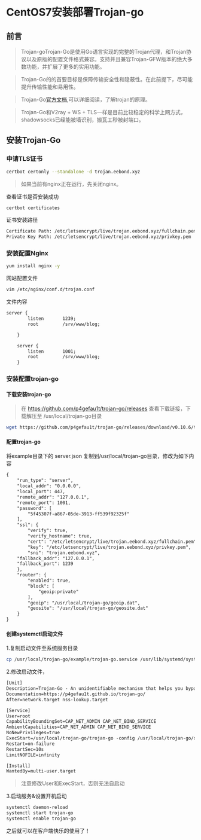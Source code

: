 # CentOS7安装部署Trojan-go


## 前言

> Trojan-goTrojan-Go是使用Go语言实现的完整的Trojan代理，和Trojan协议以及原版的配置文件格式兼容。支持并且兼容Trojan-GFW版本的绝大多数功能，并扩展了更多的实用功能。

> Trojan-Go的的首要目标是保障传输安全性和隐蔽性。在此前提下，尽可能提升传输性能和易用性。

> Trojan-Go[官方文档](https://p4gefau1t.github.io/trojan-go/),可以详细阅读，了解trojan的原理。

> Trojan-Go和V2ray + WS + TLS一样是目前比较稳定的科学上网方式，shadowsocks已经能被墙识别，搬瓦工秒被封端口。

## 安装Trojan-Go

### 申请TLS证书

```bash
certbot certonly --standalone -d trojan.eebond.xyz
```

> 如果当前有nginx正在运行，先关闭nginx。

查看证书是否安装成功

```bash
certbot certificates
```  

证书安装路径

```bash
Certificate Path: /etc/letsencrypt/live/trojan.eebond.xyz/fullchain.pem
Private Key Path: /etc/letsencrypt/live/trojan.eebond.xyz/privkey.pem
```  

### 安装配置Nginx

```bash
yum install nginx -y
```

网站配置文件

```bash
vim /etc/nginx/conf.d/trojan.conf
```

文件内容

```txt
server {
        listen       1239;
        root         /srv/www/blog;

    }

    server {
        listen       1001;
        root         /srv/www/blog;
    }
```  

### 安装配置trojan-go

#### 下载安装trojan-go

> 在 <https://github.com/p4gefau1t/trojan-go/releases> 查看下载链接，下载解压至 /usr/local/trojan-go目录  

```bash
wget https://github.com/p4gefau1t/trojan-go/releases/download/v0.10.6/trojan-go-linux-amd64.zip  
```  

#### 配置trojan-go

将example目录下的 server.json 复制到/usr/local/trojan-go目录，修改为如下内容

```txt
{
    "run_type": "server",
    "local_addr": "0.0.0.0",
    "local_port": 447,
    "remote_addr": "127.0.0.1",
    "remote_port": 1001,
    "password": [
        "5f45307f-a867-05de-3913-ff539f92325f"
    ],
    "ssl": {
        "verify": true,
        "verify_hostname": true,
        "cert": "/etc/letsencrypt/live/trojan.eebond.xyz/fullchain.pem",
        "key": "/etc/letsencrypt/live/trojan.eebond.xyz/privkey.pem",
        "sni": "trojan.eebond.xyz",
	"fallback_addr": "127.0.0.1",
	"fallback_port": 1239
    },
    "router": {
        "enabled": true,
        "block": [
            "geoip:private"
        ],
        "geoip": "/usr/local/trojan-go/geoip.dat",
        "geosite": "/usr/local/trojan-go/geosite.dat"
    }
}
```  

#### 创建systemctl启动文件

1.复制启动文件至系统服务目录

```bash
cp /usr/local/trojan-go/example/trojan-go.service /usr/lib/systemd/system/
```

2.修改启动文件，

```txt
[Unit]
Description=Trojan-Go - An unidentifiable mechanism that helps you bypass GFW
Documentation=https://p4gefau1t.github.io/trojan-go/
After=network.target nss-lookup.target

[Service]
User=root
CapabilityBoundingSet=CAP_NET_ADMIN CAP_NET_BIND_SERVICE
AmbientCapabilities=CAP_NET_ADMIN CAP_NET_BIND_SERVICE
NoNewPrivileges=true
ExecStart=/usr/local/trojan-go/trojan-go -config /usr/local/trojan-go/server.json
Restart=on-failure
RestartSec=10s
LimitNOFILE=infinity

[Install]
WantedBy=multi-user.target
```

> 注意修改User和ExecStart，否则无法自启动

3.启动服务&设置开机启动  

```bash
systemctl daemon-reload
systemctl start trojan-go
systemctl enable trojan-go
```  

之后就可以在客户端快乐的使用了！  

